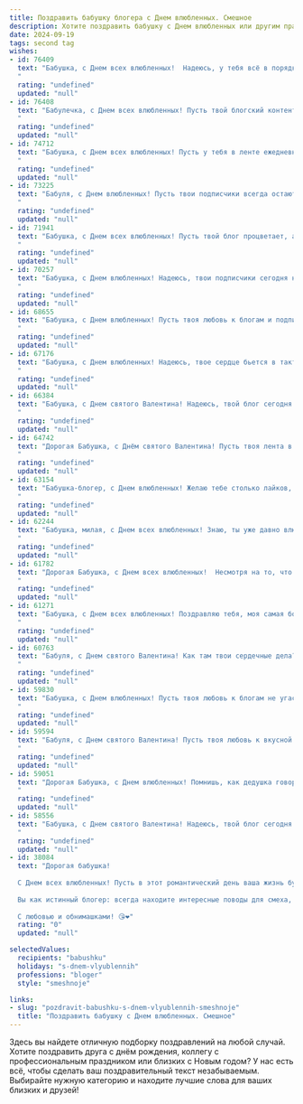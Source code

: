 ```yaml
---
title: Поздравить бабушку блогера с Днем влюбленных. Смешное
description: Хотите поздравить бабушку с Днем влюбленных или другим праздником? Наш ИИ создаст незабываемое поздравление, а вы обязательно выделитесь среди других.  
date: 2024-09-19
tags: second tag
wishes:
- id: 76409
  text: "Бабушка, с Днем всех влюбленных!  Надеюсь, у тебя всё в порядке.  И не забудь, что твой главный  \"влюбленный\" - твой  очаровательный блогерский аккаунт!  😉💋
  "
  rating: "undefined"
  updated: "null"
- id: 76408
  text: "Бабулечка, с Днем всех влюбленных! Пусть твой блогский контент дальше радует сердца и собирает лайки, а любовь, как новый подписчик, будет приходить к тебе каждый день! 😉❤️
  "
  rating: "undefined"
  updated: "null"
- id: 74712
  text: "Бабушка, с Днем всех влюбленных! Пусть у тебя в ленте ежедневно появляются только лайки, а под постами - море сердечек! ❤️  Оставайся такой же молодой и задорной, как твоя аудитория!  🎉
  "
  rating: "undefined"
  updated: "null"
- id: 73225
  text: "Бабуля, с Днем влюбленных! Пусть твои подписчики всегда остаются в восторге от твоих постов, а лайки сыплются, как снежинки в январе!  😜💖
  "
  rating: "undefined"
  updated: "null"
- id: 71941
  text: "Бабушка, с Днем всех влюбленных! Пусть твой блог процветает, а лайки сыплются как снежный ком! Только помни, что настоящая любовь – это не просто подписчики, а здоровые внуки, которые приносят тебе вкусные пирожки! 😉
  "
  rating: "undefined"
  updated: "null"
- id: 70257
  text: "Бабушка, с Днем влюбленных! Надеюсь, твои подписчики сегодня не закидают тебя сердечками, как ты закидываешь нас вкусными пирожками! 💖😋
  "
  rating: "undefined"
  updated: "null"
- id: 68655
  text: "Бабушка, с Днем влюбленных! Пусть твоя любовь к блогам и подписчикам будет вечной, а лайки сыплются на тебя как снег в декабре! 😉
  "
  rating: "undefined"
  updated: "null"
- id: 67176
  text: "Бабушка, с Днем влюбленных! Надеюсь, твое сердце бьется в такт с TikTok-треками, а твоя лента наполнена только милыми котиками! Пусть любовь и лайки преследуют тебя по пятам! 🎉❤️
  "
  rating: "undefined"
  updated: "null"
- id: 66384
  text: "Бабушка, с Днем святого Валентина! Надеюсь, твой блог сегодня полон романтики и лайков. Пусть твой контент всегда будет таким же ярким и запоминающимся, как твоё сердце ❤️
  "
  rating: "undefined"
  updated: "null"
- id: 64742
  text: "Дорогая Бабушка, с Днём святого Валентина! Пусть твоя лента в блоге пестрит сердечками, лайками и комментариями от влюблённых подписчиков! 😜❤️
  "
  rating: "undefined"
  updated: "null"
- id: 63154
  text: "Бабушка-блогер, с Днем влюбленных! Желаю тебе столько лайков, сколько морщин на лице, и чтобы все твои рецепты были вирусными! ❤️👵🏽💻
  "
  rating: "undefined"
  updated: "null"
- id: 62244
  text: "Бабушка, милая, с Днем всех влюбленных! Знаю, ты уже давно влюблена - в своих внуков!  Ты ведь наш главный блогер по рецептам счастья, а любовь - это самый главный ингредиент! 😜❤️
  "
  rating: "undefined"
  updated: "null"
- id: 61782
  text: "Дорогая Бабушка, с Днем всех влюбленных!  Несмотря на то, что твои главные \"влюбленные\" - это, конечно же, твои подписчики, я надеюсь, что ты найдешь время и для себя любимой! Пусть твой день будет наполнен лайками, комментариями и, конечно же, вкусной едой, ведь все знают, что ты - настоящая королева блога! 😉😍
  "
  rating: "undefined"
  updated: "null"
- id: 61271
  text: "Бабушка, с Днем всех влюбленных! Поздравляю тебя, моя самая большая любовь в блоге! Пусть твоя подписная аудитория будет полна сердечек, а комментарии – только от любимых внучат (и, конечно, от нас!).
  "
  rating: "undefined"
  updated: "null"
- id: 60763
  text: "Бабуля, с Днем святого Валентина! Как там твои сердечные дела? Надеюсь, ты не забыла про лайки и комментарии под своими любовными постами в блоге. 😉❤️
  "
  rating: "undefined"
  updated: "null"
- id: 59830
  text: "Бабушка, с Днем влюбленных! Пусть твоя любовь к блогам не угасает, а количество подписчиков растет как на дрожжах! 🤪❤️
  "
  rating: "undefined"
  updated: "null"
- id: 59594
  text: "Бабуля, с Днем святого Валентина! Пусть твоя любовь к вкусной еде и внукам будет безгранична, как твой блогерский талант! ❤️
  "
  rating: "undefined"
  updated: "null"
- id: 59051
  text: "Дорогая Бабушка, с Днем влюбленных! Помнишь, как дедушка говорил: \"Любовь - это как блог, нужно постоянно вкладывать душу и обновлять контент\"?  Пусть в твоей жизни всегда будет много лайков, репостов и новых подписчиков!
  "
  rating: "undefined"
  updated: "null"
- id: 58556
  text: "Бабушка, с Днем святого Валентина! Надеюсь, твой блог сегодня полон сердечек, а твоя аудитория просто тает от твоих видео о рецептах любви! 😉
  "
  rating: "undefined"
  updated: "null"
- id: 38084
  text: "Дорогая бабушка!
  
  С Днем всех влюбленных! Пусть в этот романтический день ваша жизнь будет такой же яркой, как ваш ведерко с помидорами на грядке и сладкой, как мамины пирожки! Ведь даже у кухонной утвари есть свои «фишки», а у вас, дорогая, есть оба – и мудрость, и юмор!
  
  Вы как истинный блогер: всегда находите интересные поводы для смеха, даже в самом обычном! Пусть ваши влюбленные «подписчики» — вся семья — радуются вашим шуткам и любви! Желаю вам найти того единственного… кто сможет на всех ваших постах поставить \"лайк\"!
  
  С любовью и обнимашками! 😘❤️"
  rating: "0"
  updated: "null"

selectedValues:
  recipients: "babushku"
  holidays: "s-dnem-vlyublennih"
  professions: "bloger"
  style: "smeshnoje"

links:
- slug: "pozdravit-babushku-s-dnem-vlyublennih-smeshnoje"
  title: "Поздравить бабушку с Днем влюбленных. Смешное"
---
```


Здесь вы найдете отличную подборку поздравлений на любой случай. 
Хотите поздравить друга с днём рождения, коллегу с профессиональным праздником или близких с Новым годом? У нас есть всё, чтобы сделать ваш поздравительный текст незабываемым. Выбирайте нужную категорию и находите лучшие слова для ваших близких и друзей!
